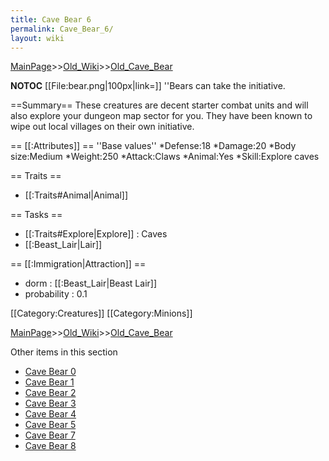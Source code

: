 ```yaml
---
title: Cave Bear 6
permalink: Cave_Bear_6/
layout: wiki
---
```


[MainPage](/keeperrl_wiki/ "wikilink")>>[Old_Wiki](/keeperrl_wiki/Old_Wiki "wikilink")>>[Old_Cave_Bear](/keeperrl_wiki/Old_Cave_Bear "wikilink")

__NOTOC__
[[File:bear.png|100px|link=]]
''Bears can take the initiative.

==Summary==
These creatures are decent starter combat units and will also explore your dungeon map sector for you. They have been known to wipe out local villages on their own initiative.

== [[:Attributes]] ==
''Base values''
*Defense:18
*Damage:20
*Body size:Medium
*Weight:250
*Attack:Claws
*Animal:Yes
*Skill:Explore caves

== Traits ==
* [[:Traits#Animal|Animal]]

== Tasks ==
* [[:Traits#Explore|Explore]] : Caves
* [[:Beast_Lair|Lair]]

== [[:Immigration|Attraction]] ==
* dorm : [[:Beast_Lair|Beast Lair]]
* probability : 0.1

[[Category:Creatures]]
[[Category:Minions]]

[MainPage](/keeperrl_wiki/ "wikilink")>>[Old_Wiki](/keeperrl_wiki/Old_Wiki "wikilink")>>[Old_Cave_Bear](/keeperrl_wiki/Old_Cave_Bear "wikilink")

Other items in this section
-    [Cave Bear 0](/keeperrl_wiki/Cave_Bear_0 "wikilink")
-    [Cave Bear 1](/keeperrl_wiki/Cave_Bear_1 "wikilink")
-    [Cave Bear 2](/keeperrl_wiki/Cave_Bear_2 "wikilink")
-    [Cave Bear 3](/keeperrl_wiki/Cave_Bear_3 "wikilink")
-    [Cave Bear 4](/keeperrl_wiki/Cave_Bear_4 "wikilink")
-    [Cave Bear 5](/keeperrl_wiki/Cave_Bear_5 "wikilink")
-    [Cave Bear 7](/keeperrl_wiki/Cave_Bear_7 "wikilink")
-    [Cave Bear 8](/keeperrl_wiki/Cave_Bear_8 "wikilink")
